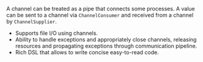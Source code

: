 A channel can be treated as a pipe that connects some processes. A value can be 
sent to a channel via `ChannelConsumer` and received from a channel by `ChannelSupplier`.

* Supports file I/O using channels.
* Ability to handle exceptions and appropriately close channels, releasing resources and propagating exceptions through 
communication pipeline.
* Rich DSL that allows to write concise easy-to-read code.